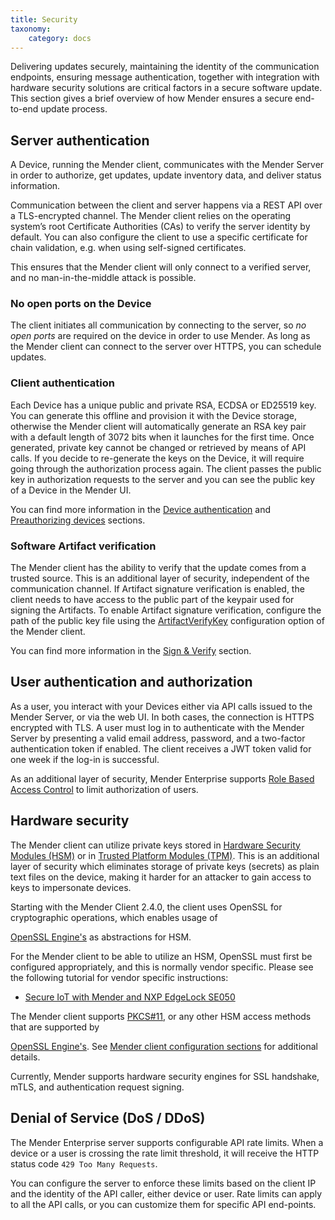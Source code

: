 ```yaml
---
title: Security
taxonomy:
    category: docs
---
```


Delivering updates securely, maintaining the identity of the communication
endpoints, ensuring message authentication, together with integration
with hardware security solutions are critical factors in a secure
software update. This section gives a brief overview of how Mender
ensures a secure end-to-end update process.

## Server authentication

A Device, running the Mender client, communicates with the Mender Server in order
to authorize, get updates, update inventory data, and deliver status information.

Communication between the client and server happens via a REST API over a
TLS-encrypted channel. The Mender client relies on the operating system’s root
Certificate Authorities (CAs) to verify the server identity by default. You can
also configure the client to use a specific certificate for chain validation,
e.g. when using self-signed certificates.

This ensures that the Mender client will only connect to a verified server, and
no man-in-the-middle attack is possible.


### No open ports on the Device

The client initiates all communication by connecting to the server, so
*no open ports* are required on the device in order to use Mender. As long as
the Mender client can connect to the server over HTTPS, you can schedule updates.


### Client authentication

Each Device has a unique public and private RSA, ECDSA or ED25519 key. You can
generate this offline and provision it with the Device storage, otherwise the
Mender client will automatically generate an RSA key pair with a default length
of 3072 bits when it launches for the first time. Once generated, private key cannot be
changed or retrieved by means of API calls. If you decide to re-generate the
keys on the Device, it will require going through the authorization process
again. The client passes the public key in authorization requests to the server and
you can see the public key of a Device in the Mender UI.

You can find more information in the
[Device authentication](../13.Device-authentication/docs.md)
and
[Preauthorizing devices](../../08.Server-integration/02.Preauthorizing-devices/docs.md)
sections.


### Software Artifact verification

The Mender client has the ability to verify that the update comes from a
trusted source. This is an additional layer of security, independent of the
communication channel. If Artifact signature verification is enabled, the
client needs to have access to the public part of the keypair used for signing
the Artifacts.  To enable Artifact signature verification, configure the path
of the public key file using the
[ArtifactVerifyKey](../../03.Client-installation/07.Configuration-file/50.Configuration-options/docs.md#artifactverifykey)
configuration option of the Mender client.

You can find more information in the
[Sign & Verify](../../06.Artifact-creation/07.Sign-and-verify/docs.md) section.


## User authentication and authorization

As a user, you interact with your Devices either via API calls issued to the
Mender Server, or via the web UI. In both cases, the connection is HTTPS
encrypted with TLS. A user must log in to authenticate with the Mender Server
by presenting a valid email address, password, and a two-factor authentication
token if enabled. The client receives a JWT token valid for one week if the
log-in is successful.

As an additional layer of security, Mender Enterprise supports [Role Based Access
Control](../12.Role.Based.Access.Control/docs.md) to limit authorization of users.


## Hardware security

The Mender client can utilize private keys stored in [Hardware Security
Modules (HSM)](https://en.wikipedia.org/wiki/Hardware_security_module) or in
[Trusted Platform Modules (TPM)](https://en.wikipedia.org/wiki/Trusted_Platform_Module).
This is an additional layer of security which eliminates storage of private keys
(secrets) as plain text files on the device, making it harder for an attacker
to gain access to keys to impersonate devices.

<!--AUTOVERSION: "Starting with the Mender Client %,"/ignore-->
Starting with the Mender Client 2.4.0, the client uses OpenSSL for cryptographic
operations, which enables usage of
<!--AUTOVERSION: "www.openssl.org/docs/man%"/ignore-->
[OpenSSL Engine's](https://www.openssl.org/docs/man1.1.1/man1/engine.html) as
abstractions for HSM.

For the Mender client to be able to utilize an HSM, OpenSSL must first be
configured appropriately, and this is normally vendor specific. Please see
the following tutorial for vendor specific instructions:
- [Secure IoT with Mender and NXP EdgeLock SE050](https://hub.mender.io/t/secure-iot-with-mender-and-nxp-edgelock-se050/2744)

The Mender client supports [PKCS#11](https://tools.ietf.org/html/rfc7512), or
any other HSM access methods that are supported by
<!--AUTOVERSION: "www.openssl.org/docs/man%"/ignore-->
[OpenSSL Engine's](https://www.openssl.org/docs/man1.1.1/man1/engine.html). See
[Mender client configuration sections](https://docs.mender.io/client-installation/configuration-file/configuration-options#httpsclient) for additional details.

Currently, Mender supports hardware security engines for SSL handshake, mTLS,
and authentication request signing.


## Denial of Service (DoS / DDoS)

The Mender Enterprise server supports configurable API rate limits. When a device or a user is
crossing the rate limit threshold, it will receive the HTTP status code `429 Too Many Requests`.

You can configure the server to enforce these limits based on the client IP and the identity
of the API caller, either device or user. Rate limits can apply to all the API calls, or you can
customize them for specific API end-points.
